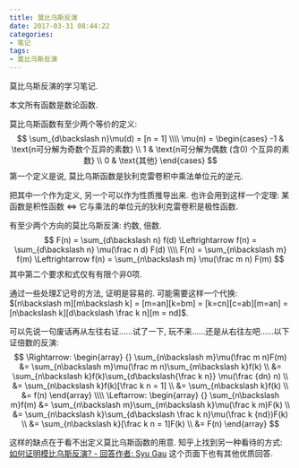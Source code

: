 ```yaml
---
title: 莫比乌斯反演
date: 2017-03-31 08:44:22
categories:
- 笔记
tags:
- 莫比乌斯反演
---
```

莫比乌斯反演的学习笔记.
<!--more-->
本文所有函数是数论函数.

莫比乌斯函数有至少两个等价的定义:
$$
\sum_{d\backslash n}\mu(d) = [n = 1] \\\\
\mu(n) = \begin{cases}
-1 & \text{n可分解为奇数个互异的素数} \\
1 & \text{n可分解为偶数 (含0) 个互异的素数} \\
0 & \text{其他}
\end{cases}
$$
第一个定义是说, 莫比乌斯函数是狄利克雷卷积中乘法单位元的逆元.

把其中一个作为定义, 另一个可以作为性质推导出来. 也许会用到这样一个定理: 某函数是积性函数 <=> 它与乘法的单位元的狄利克雷卷积是极性函数.

有至少两个方向的莫比乌斯反演: 约数, 倍数.
$$
F(n) = \sum_{d\backslash n} f(d) \Leftrightarrow f(n) = \sum_{d\backslash n} \mu(\frac n d) F(d) \\\\
F(n) = \sum_{n\backslash m} f(m) \Leftrightarrow f(n) = \sum_{n\backslash m} \mu(\frac m n) F(m)
$$
其中第二个要求和式仅有有限个非0项.

通过一些处理$\Sigma$记号的方法, 证明是容易的. 可能需要这样一个代换: $[n\backslash m][m\backslash k] = [m=an][k=bm] = [k=cn][c=ab][m=an] = [n\backslash k][d\backslash \frac k n][m = nd]$.

可以先说一句废话再从左往右证......试了一下, 玩不来......还是从右往左吧......以下证倍数的反演:
$$
\Rightarrow:
\begin{array} {}
\sum_{n\backslash m}\mu(\frac m n)F(m)
&= \sum_{n\backslash m}\mu(\frac m n)\sum_{m\backslash k}f(k) \\
&= \sum_{n\backslash k}f(k)\sum_{d\backslash{\frac k n}} \mu(\frac {dn} n) \\
&= \sum_{n\backslash k}f(k)[\frac k n = 1] \\
&= \sum_{n\backslash k}f(k) \\
&= f(n)
\end{array} \\\\
\Leftarrow:
\begin{array} {}
\sum_{n\backslash m}f(m)
&= \sum_{n\backslash m}\sum_{m\backslash k}\mu(\frac k m)F(k) \\
&= \sum_{n\backslash k}\sum_{d\backslash \frac k n}\mu(\frac k {nd})F(k) \\
&= \sum_{n\backslash k}[\frac k n = 1]F(k) \\
&= F(n)
\end{array}
$$

这样的缺点在于看不出定义莫比乌斯函数的用意. 知乎上找到另一种看待的方式: [如何证明模比乌斯反演? - 回答作者: Syu Gau](http://zhihu.com/question/23764267/answer/26007647) 这个页面下也有其他优质回答.
